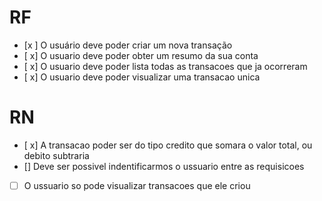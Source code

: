 # RF
- [x ] O usuário deve poder criar um nova transação
- [ x] O usuario deve poder obter um resumo da sua conta
- [ x] O usuario deve poder lista todas as transacoes que ja ocorreram
- [ x] O usuario deve poder visualizar uma transacao unica

# RN

- [ x] A transacao poder ser do tipo credito que somara o valor total, ou debito subtraria
- [] Deve ser possivel indentificarmos o ussuario entre as requisicoes 
- [ ] O ussuario so pode visualizar transacoes que ele criou

